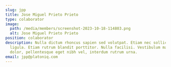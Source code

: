 ```yaml
---
slug: jpp
title: Jose Miguel Prieto Prieto
type: colaborator
image:
  path: /media/members/screenshot-2023-10-18-114803.png
  alt: Jose Miguel Prieto Prieto
position: colaborator
description: Nulla dictum rhoncus sapien sed volutpat. Etiam nec sollicitudin
  ligula. Etiam rutrum blandit porttitor. Nulla facilisi. Vestibulum mauris
  dolor, pellentesque eget nibh vel, interdum rutrum urna.
email: jpp@platoniq.com
---
```

